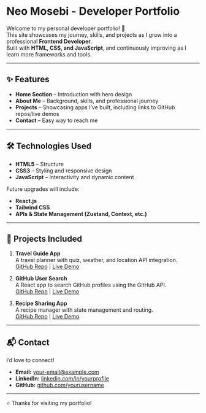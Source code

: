 # Neo Mosebi - Developer Portfolio

Welcome to my personal developer portfolio! 🚀  
This site showcases my journey, skills, and projects as I grow into a professional **Frontend Developer**.  
Built with **HTML, CSS, and JavaScript**, and continuously improving as I learn more frameworks and tools.

---

## ✨ Features
- **Home Section** – Introduction with hero design  
- **About Me** – Background, skills, and professional journey  
- **Projects** – Showcasing apps I’ve built, including links to GitHub repos/live demos  
- **Contact** – Easy way to reach me  

---

## 🛠️ Technologies Used
- **HTML5** – Structure  
- **CSS3** – Styling and responsive design  
- **JavaScript** – Interactivity and dynamic content  

Future upgrades will include:  
- **React.js**  
- **Tailwind CSS**  
- **APIs & State Management (Zustand, Context, etc.)**

---

## 📂 Projects Included
1. **Travel Guide App**  
   A travel planner with quiz, weather, and location API integration.  
   [GitHub Repo](https://github.com/yourusername/travel-guide-app) | [Live Demo](https://yourliveurl.com)

2. **GitHub User Search**  
   A React app to search GitHub profiles using the GitHub API.  
   [GitHub Repo](https://github.com/yourusername/github-user-search) | [Live Demo](https://yourliveurl.com)

3. **Recipe Sharing App**  
   A recipe manager with state management and routing.  
   [GitHub Repo](https://github.com/yourusername/recipe-sharing-app) | [Live Demo](https://yourliveurl.com)

---

## 📬 Contact
I’d love to connect!  

- **Email:** your-email@example.com  
- **LinkedIn:** [linkedin.com/in/yourprofile](https://linkedin.com/in/yourprofile)  
- **GitHub:** [github.com/yourusername](https://github.com/yourusername)  

---

⭐ Thanks for visiting my portfolio!  
